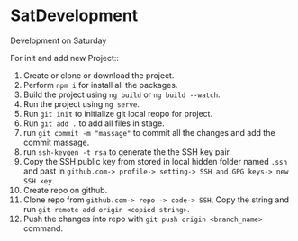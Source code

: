 # SatDevelopment
Development on Saturday

For init and add new Project::

1. Create or clone or download the project.
2. Perform ```npm i``` for install all the packages.
3. Build the project using ```ng build```  or ```ng build --watch```.
4. Run the project using ```ng serve```.
5. Run ```git init``` to initialize git local reopo for project.
6. Run ```git add .``` to add all files in stage.
7. run ```git commit -m "massage"``` to commit all the changes and add the commit massage.
8. run ```ssh-keygen -t rsa``` to generate the the SSH key pair.
9. Copy the SSH public key from stored in local hidden folder named ```.ssh``` and past in ```github.com-> profile-> setting-> SSH and GPG keys-> new SSH key```.
10. Create repo on github.
11. Clone repo from ```github.com-> repo -> code-> SSH```, Copy the string and run ```git remote add origin <copied string>```.
12. Push the changes into repo with ```git push origin <branch_name>``` command.
